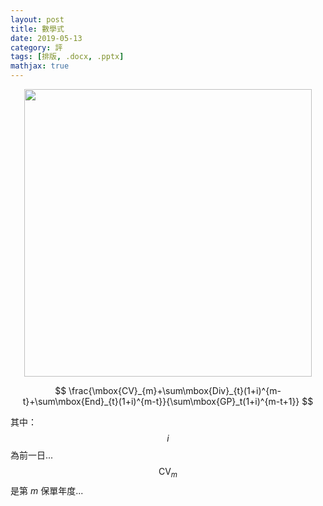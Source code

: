 ```yaml
---
layout: post
title: 數學式
date: 2019-05-13
category: 評
tags: [排版, .docx, .pptx]
mathjax: true
---
```


<img src="/blog/assets/images/2019/math.jpg" style="display:block;margin:auto;width:460px"/>


<!--more-->

$$
\frac{\mbox{CV}_{m}+\sum\mbox{Div}_{t}(1+i)^{m-t}+\sum\mbox{End}_{t}(1+i)^{m-t}}{\sum\mbox{GP}_t(1+i)^{m-t+1}}
$$

其中：<br />
$$i$$ 為前一日...
$$\mbox{CV}_m$$ 是第 $m$ 保單年度...
